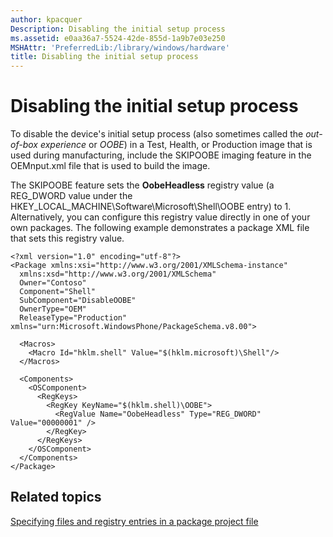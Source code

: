 ```yaml
---
author: kpacquer
Description: Disabling the initial setup process
ms.assetid: e0aa36a7-5524-42de-855d-1a9b7e03e250
MSHAttr: 'PreferredLib:/library/windows/hardware'
title: Disabling the initial setup process
---
```


# Disabling the initial setup process


To disable the device's initial setup process (also sometimes called the *out-of-box experience* or *OOBE*) in a Test, Health, or Production image that is used during manufacturing, include the SKIPOOBE imaging feature in the OEMnput.xml file that is used to build the image.

The SKIPOOBE feature sets the **OobeHeadless** registry value (a REG\_DWORD value under the HKEY\_LOCAL\_MACHINE\\Software\\Microsoft\\Shell\\OOBE entry) to 1. Alternatively, you can configure this registry value directly in one of your own packages. The following example demonstrates a package XML file that sets this registry value.

``` syntax
<?xml version="1.0" encoding="utf-8"?>
<Package xmlns:xsi="http://www.w3.org/2001/XMLSchema-instance" 
  xmlns:xsd="http://www.w3.org/2001/XMLSchema"
  Owner="Contoso"
  Component="Shell"
  SubComponent="DisableOOBE"
  OwnerType="OEM"
  ReleaseType="Production" xmlns="urn:Microsoft.WindowsPhone/PackageSchema.v8.00">

  <Macros>
    <Macro Id="hklm.shell" Value="$(hklm.microsoft)\Shell"/>
  </Macros>

  <Components>
    <OSComponent>
      <RegKeys>
        <RegKey KeyName="$(hklm.shell)\OOBE">
          <RegValue Name="OobeHeadless" Type="REG_DWORD" Value="00000001" />
        </RegKey>
      </RegKeys>
    </OSComponent>
  </Components>
</Package>
```

## <span id="related_topics"></span>Related topics


[Specifying files and registry entries in a package project file](https://msdn.microsoft.com/library/dn789219)

 

 







